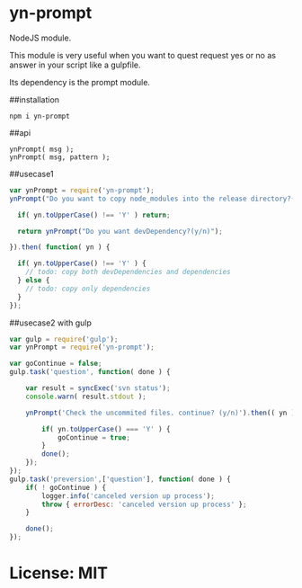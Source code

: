 # yn-prompt

NodeJS module.

This module is very useful when you want to quest request yes or no as answer in your script like a gulpfile.

Its dependency is the prompt module.

##installation
```
npm i yn-prompt
```

##api
```
ynPrompt( msg );
ynPrompt( msg, pattern );
```

##usecase1
```javascript
var ynPrompt = require('yn-prompt');
ynPrompt("Do you want to copy node_modules into the release directory?(y/n)").then( function( yn ) {

  if( yn.toUpperCase() !== 'Y' ) return;

  return ynPrompt("Do you want devDependency?(y/n)");

}).then( function( yn ) {

  if( yn.toUpperCase() !== 'Y' ) {
    // todo: copy both devDependencies and dependencies
  } else {
    // todo: copy only dependencies
  }
});
```


##usecase2 with gulp
```javascript
var gulp = require('gulp');
var ynPrompt = require('yn-prompt');

var goContinue = false;
gulp.task('question', function( done ) {

	var result = syncExec('svn status');
	console.warn( result.stdout );

	ynPrompt('Check the uncommited files. continue? (y/n)').then(( yn ) => {

		if( yn.toUpperCase() === 'Y' ) {
			goContinue = true;
		}
		done();
	});
});
gulp.task('preversion',['question'], function( done ) {
	if( ! goContinue ) {
		logger.info('canceled version up process');
		throw { errorDesc: 'canceled version up process' };
	}

	done();
});
```

# License: MIT
